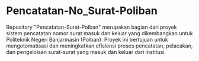 # Pencatatan-No_Surat-Poliban
Repository "Pencatatan-Surat-Polban" merupakan bagian dari proyek sistem pencatatan nomor surat masuk dan keluar yang dikembangkan untuk Politeknik Negeri Banjarmasin (Polban). Proyek ini bertujuan untuk mengotomatisasi dan meningkatkan efisiensi proses pencatatan, pelacakan, dan pengelolaan surat-surat yang masuk dan keluar dari institusi.
